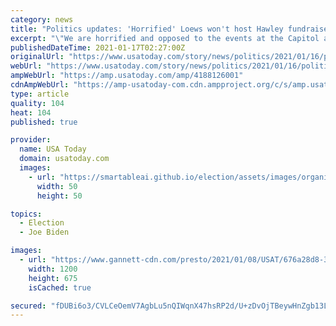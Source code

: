 ```yaml
---
category: news
title: "Politics updates: 'Horrified' Loews won't host Hawley fundraiser; Biden outlines orders planned for first 10 days"
excerpt: "\"We are horrified and opposed to the events at the Capitol and all who supported and incited the actions,\" the hotel chain said in a statement."
publishedDateTime: 2021-01-17T02:27:00Z
originalUrl: "https://www.usatoday.com/story/news/politics/2021/01/16/politics-updates-joe-biden-inauguration-donald-trump-impeachment/4188126001/"
webUrl: "https://www.usatoday.com/story/news/politics/2021/01/16/politics-updates-joe-biden-inauguration-donald-trump-impeachment/4188126001/"
ampWebUrl: "https://amp.usatoday.com/amp/4188126001"
cdnAmpWebUrl: "https://amp-usatoday-com.cdn.ampproject.org/c/s/amp.usatoday.com/amp/4188126001"
type: article
quality: 104
heat: 104
published: true

provider:
  name: USA Today
  domain: usatoday.com
  images:
    - url: "https://smartableai.github.io/election/assets/images/organizations/usatoday.com-50x50.jpg"
      width: 50
      height: 50

topics:
  - Election
  - Joe Biden

images:
  - url: "https://www.gannett-cdn.com/presto/2021/01/08/USAT/676a28d8-30ca-4a07-b18d-b2610251ec17-29701ba5-8e59-4c85-a41c-fda5046ede39-AP21006849368171.jpg?auto=webp&crop=2499,1406,x0,y0&format=pjpg&width=1200"
    width: 1200
    height: 675
    isCached: true

secured: "fDUBi6o3/CVLCeOemV7AgbLu5nQIWqnX47hsRP2d/U+zDvOjTBeywHnZgb13LwJkwecDKyNY9pvNqt15x2HpzF3xO81qWRy8wQuercQsCBOyuFOcJ3XZqH7XBXGSCcyLfY9to/4wQebZvOkhkhtBs/sCgOd7Xs3mTzCFbskRuZVpXmQc1smmyQEkdT14ATeouHVdt16SSoXroF/pm4SlnMU3TRxGlHrnh8YkjuxrpoMJzvHA+GiyGCtIN1DgS6GSzteH5CINOk3KwtJ6cKdNFYBb5UttxlNoDCiUFKpJSwUf/hxr7YXR3Pn+aSOvY5lkY0pfkyt84oiWUaV20+9uZ2iXHg2v9vhX91CaijdLkxM=;0pB7SNIQ6UTGG4p9drCG3A=="
---
```


